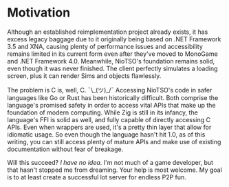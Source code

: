# Motivation


Although an established reimplementation project already exists, it has excess legacy baggage due to it originally being based on .NET Framework 3.5 and XNA, causing plenty of performance issues and accessibility remains limited in its current form even after they've moved to MonoGame and .NET Framework 4.0. Meanwhile, NioTSO's foundation remains solid, even though it was never finished. The client perfectly simulates a loading screen, plus it can render Sims and objects flawlessly.

The problem is C is, well, C. ¯\\\_(ツ)\_/¯ Accessing NioTSO's code in safer languages like Go or Rust has been historically difficult. Both comprise the language's promised safety in order to access vital APIs that make up the foundation of modern computing. While Zig is still in its infancy, the language's FFI is solid as well, and fully capable of directly accessing C APIs. Even when wrappers are used, it's a pretty thin layer that allow for idiomatic usage. So even though the language hasn't hit 1.0, as of this writing, you can still access plenty of mature APIs and make use of existing documentation without fear of breakage.

Will this succeed? *I have no idea*. I'm not much of a game developer, but that hasn't stopped me from dreaming. Your help is most welcome. My goal is to at least create a successful lot server for endless P2P fun.